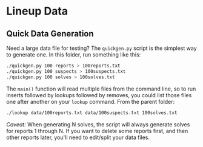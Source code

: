 # Lineup Data

## Quick Data Generation

Need a large data file for testing? The `quickgen.py` script is the simplest way
to generate one.  In this folder, run something like this:

```sh
./quickgen.py 100 reports > 100reports.txt
./quickgen.py 100 suspects > 100suspects.txt
./quickgen.py 100 solves > 100solves.txt
```

The `main()` function will read multiple files from the command line, so to run
inserts followed by lookups followed by removes, you could list those files one
after another on your `lookup` command.  From the parent folder:

```sh
./lookup data/100reports.txt data/100suspects.txt 100solves.txt
```

_Caveat:_  When generating N solves,  the script will always generate solves for
reports 1 through N.  If you want to delete  some reports first,  and then other
reports later, you'll need to edit/split your data files.
